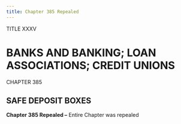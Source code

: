 ```yaml
---
title: Chapter 385 Repealed
---
```


TITLE XXXV
                                             
BANKS AND BANKING; LOAN ASSOCIATIONS; CREDIT UNIONS
===================================================

CHAPTER 385
                                             
SAFE DEPOSIT BOXES
------------------

**Chapter 385 Repealed –** Entire Chapter was repealed
